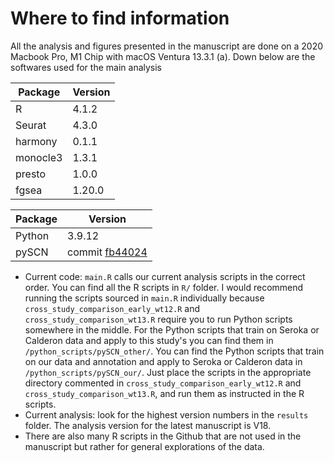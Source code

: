 # Where to find information
All the analysis and figures presented in the manuscript are done on a 2020 Macbook Pro, M1 Chip with macOS Ventura 13.3.1 (a). Down below are the softwares used for the main analysis

| Package     | Version     |
| ----------- | ----------- |
| R           | 4.1.2       |
| Seurat      | 4.3.0       |
| harmony     | 0.1.1       |
| monocle3    | 1.3.1       |
| presto      | 1.0.0       |
| fgsea       | 1.20.0      |

| Package     | Version     |
| ----------- | ----------- |
| Python      | 3.9.12      |
| pySCN       | commit [fb44024](https://github.com/pcahan1/PySingleCellNet/commit/fb440247f6f372367b8cca015c40b82f9f388573)         |

- Current code: `main.R` calls our current analysis scripts in the correct order. You can find all the R scripts in `R/` folder. I would recommend running the scripts sourced in `main.R` individually because `cross_study_comparison_early_wt12.R` and `cross_study_comparison_wt13.R` require you to run Python scripts somewhere in the middle. For the Python scripts that train on Seroka or Calderon data and apply to this study's you can find them in `/python_scripts/pySCN_other/`. You can find the Python scripts that train on our data and annotation and apply to Seroka or Calderon data in `/python_scripts/pySCN_our/`. Just place the scripts in the appropriate directory commented in `cross_study_comparison_early_wt12.R` and `cross_study_comparison_wt13.R`, and run them as instructed in the R scripts. 
- Current analysis: look for the highest version numbers in the `results` folder. The analysis version for the latest manuscript is V18. 
- There are also many R scripts in the Github that are not used in the manuscript but rather for general explorations of the data. 

